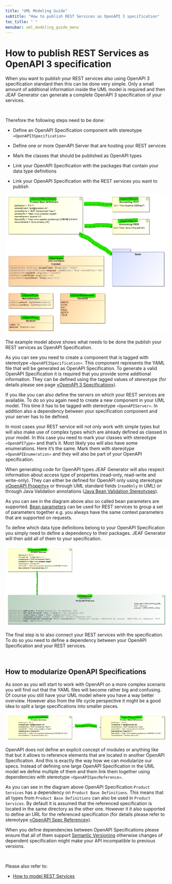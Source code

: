 ```yaml
---
title: "UML Modeling Guide"
subtitle: "How to publish REST Services as OpenAPI 3 specification"
toc_title: " "
menubar: uml_modeling_guide_menu
---
```


# How to publish REST Services as OpenAPI 3 specification

When you want to publish your REST services also using OpenAPI 3 specification standard then this can be done very simple. Only a small amount of additional information inside the UML model is required and then JEAF Generator can generate a complete OpenAPI 3 specification of your services.

<br>

Therefore the following steps need to be done:

- Define an OpenAPI Specification component with stereotype `«OpenAPI3Specification»`

- Define one or more OpenAPI Server that are hosting your REST services

- Mark the classes that should be published as OpenAPI types

- Link your OpenAPI Specification with the packages that contain your data type definitions

- Link your OpenAPI Specification with the REST services you want to publish

![OpenAPI Spec Example](/images/open-api-spec-example.png)

The example model above shows what needs to be done the publish your REST services as OpenAPI Specification.

As you can see you need to create a component that is tagged with stereotype `«OpenAPI3Specification»`. This component represents the YAML file that will be generated as OpenAPI Specification. To generate a valid OpenAPI Specification it is required that you provide some additional information. They can be defined using the tagged values of stereotype (for details please see page [«OpenAPI 3 Specification»](/uml-modeling-guide/jmm/OpenAPI3Specification/)).

If you like you can also define the servers on which your REST services are available. To do so you again need to create a new component in your UML model. This time it has to be tagged with stereotype `«OpenAPIServer»`. In addition also a dependency between your specification component and your server has to be defined.

In most cases your REST service will not only work with simple types but will also make use of complex types which are already defined as classed in your model. In this case you need to mark your classes with stereotype `«OpenAPIType»` and that’s it. Most likely you will also have some enumerations. Here it’s the same. Mark them with stereotype `«OpenAPIEnumeration»` and they will also be part of your OpenAPI specification.

When generating code for OpenAPI types JEAF Generator will also respect information about access type of properties (read-only, read-write and write-only). They can either be defined for OpenAPI only using stereotype [«OpenAPI Property»](/uml-modeling-guide/jmm/OpenAPIProperty/) or through UML standard fields (`readOnly` in UML) or through Java Validation annotations ([Java Bean Validation Stereotypes](/uml-modeling-guide/jmm/stereotypes-for-java-bean-validation/)).

As you can see in the diagram above also so called bean parameters are supported. [Bean parameters](/uml-modeling-guide/jmm/BeanParam/) can be used for REST services to group a set of parameters together e.g. you always have the same context parameters that are supported on requests.

To define which data type definitions belong to your OpenAPI Specification you simply need to define a dependency to their packages. JEAF Generator will then add all of them to your specification.

![OpenAPI Spec Example Service](/images/open-api-spec-example-service.png)

The final step is to also connect your REST services with the specification. To do so you need to define a dependency between your OpenAPI Specification and your REST services.

<br>

## How to modularize OpenAPI Specifications

As soon as you will start to work with OpenAPI on a more complex scenario you will find out that the YAML files will become rather big and confusing. Of course you still have your UML model where you have a way better overview. However also from the life cycle perspective it might be a good idea to split a large specifications into smaller pieces.

![OpenAPI Spec References](/images/open-api-spec-references.png)

OpenAPI does not define an explicit concept of modules or anything like that but it allows to reference elements that are located in another OpenAPI Specification. And this is exactly the way how we can modularize our specs. Instead of defining one large OpenAPI Specification in the UML model we define multiple of them and them link them together using dependencies with stereotype `«OpenAPISpecReference»`.

As you can see in the diagram above OpenAPI Specification `Product Services` has a dependency on `Product Base Definitions`. This means that all types from `Product Base Definitions` can also be used in `Product Services`. By default it is assumed that the referenced specification is located in the same directory as the other one. However it it also supported to define an URL for the referenced specification (for details please refer to stereotype [«OpenAPI Spec Reference»](/uml-modeling-guide/jmm/OpenAPISpecReference/)).

When you define dependencies between OpenAPI Specifications please ensure that all of them support [Semantic Versioning](https://semver.org/ "https://semver.org/") otherwise changes of dependent specification might make your API incompatible to previous versions.

<br>

Please also refer to:

- [How to model REST Services](/uml-modeling-guide/how-to-model-rest-service-apis/)
